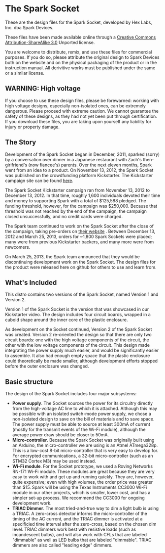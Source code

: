 The Spark Socket
=====

These are the design files for the Spark Socket, developed by Hex Labs, Inc. dba Spark Devices.

These files have been made available online through a [Creative Commons Attribution-ShareAlike 3.0](http://creativecommons.org/licenses/by-sa/3.0/) Unported license.

You are welcome to distribute, remix, and use these files for commercial purposes. If you do so, please attribute the original design to Spark Devices both on the website and on the physical packaging of the product or in the instruction manual. All derivitive works must be published under the same or a similar license.

## WARNING: High voltage

If you choose to use these design files, please be forewarned: working with high voltage designs, especially non-isolated ones, can be extremely dangerous. Please proceed with extreme caution. We cannot guarantee the safety of these designs, as they had not yet been put through certification. If you download these files, you are taking upon yourself any liability for injury or property damage.

## The Story

Development of the Spark Socket began in December, 2011, sparked (sorry) by a conversation over dinner in a Japanese restaurant with Zach's then-girlfriend's (now fiancee's) parents. Over the next eleven months, Spark went from an idea to a product. On November 13, 2012, the Spark Socket was published on the crowdfunding platform Kickstarter. The Kickstarter campaign site can be found [here](http://www.kickstarter.com/projects/sparkdevices/spark-upgrade-your-lights-with-wi-fi-and-apps).

The Spark Socket Kickstarter campaign ran from November 13, 2012 to December 13, 2012. In that time, roughly 1,600 individuals devoted their time and money to supporting Spark with a total of $125,588 pledged. The funding threshold, however, for the campaign was $250,000. Because that threshold was not reached by the end of the campaign, the campaign closed unsuccessfully, and no credit cards were charged.

The Spark team continued to work on the Spark Socket after the close of the campaign, taking pre-orders on [their website](http://www.sparkdevices.com) . Between December 13, 2012 and March 25, 2013, orders for ~1,800 Spark Sockets were placed; many were from previous Kickstarter backers, and many more were from newcomers.

On March 25, 2013, the Spark team announced that they would be discontinuing development work on the Spark Socket. The design files for the product were released here on github for others to use and learn from.

## What's Included

This distro contains two versions of the Spark Socket, named Version 1 and Version 2.

Version 1 of the Spark Socket is the version that was showcased in our Kickstarter video. The design includes four circuit boards, wrapped in a cuboid shape around the inner core of the plastic enclosure.

As development on the Socket continued, Version 2 of the Spark Socket was created. Version 2 re-oriented the design so that there are only two circuit boards: one with the high voltage components of the circuit, the other with the low voltage components of the circuit. This design made integrating the power supply much easier, and would be significantly easier to assemble. It also had enough empty space that the plastic enclosure could theoretically be made smaller, although development efforts stopped before the outer enclosure was changed.

## Basic structure

The design of the Spark Socket includes four major subsystems:

- **Power supply**. The Socket sources the power for its circuitry directly from the high-voltage AC line to which it is attached. Although this may be possible with an isolated switch-mode power supply, we chose a non-isolated design to save on the bill of materials and to save space. The power supply must be able to source at least 300mA of current (mostly for the transmit events of the Wi-Fi module), although the average power draw should be closer to 50mA.
- **Micro-controller**. Because the Spark Socket was originally built using an Arduino, the micro-controller we are using is an Atmel ATmega328p. This is a low-cost 8-bit micro-controller that is very easy to develop for. For encrypted communications, a 32-bit micro-controller (such as an STM32 Cortex M3) may be used instead.
- **Wi-Fi module**. For the Socket prototype, we used a Roving Networks RN-171 Wi-Fi module. These modules are great because they are very easy to work with and get up and running quickly. They are, however, quite expensive; even with high volumes, the order price was greater than $15. Spark will be using the Texas Instruments CC3000 Wi-Fi module in our other projects, which is smaller, lower cost, and has a simpler set-up process. We recommend the CC3000 for ongoing development work.
- **TRIAC Dimmer**. The most tried-and-true way to dim a light bulb is using a TRIAC. A zero-cross detector informs the micro-controller of the timing of the AC current, and the TRIAC dimmer is activated at a specificied time interval after the zero-cross, based on the chosen dim level. TRIAC dimmers work best with resistive loads (such as incandescent bulbs), and will also work with CFLs that are labeled "dimmable" as well as LED bulbs that are labeled "dimmable". TRIAC dimmers are also called "leading edge" dimmers.